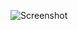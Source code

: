 ![Screenshot]([https://github.com/username/repo/assets/image-id](https://github.com/Abhay-Cerberus/Blog-Automation/blob/931db4256b8c0058b004a769ef8d69f8165cf7b7/Screenshot_22-6-2025_213434_eu2.make.com.jpeg))

